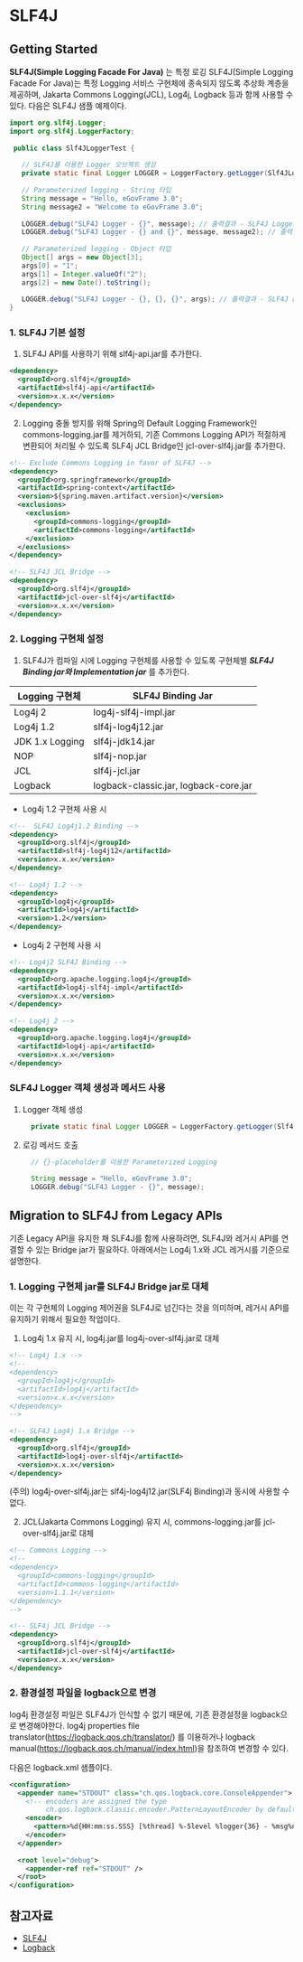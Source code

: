 # SLF4J 

## Getting Started

**SLF4J(Simple Logging Facade For Java)** 는 특정 로깅 SLF4J(Simple Logging Facade For Java)는 특정 Logging 서비스 구현체에 종속되지 않도록 추상화 계층을 제공하며,
Jakarta Commons Logging(JCL), Log4j, Logback 등과 함께 사용할 수 있다.
다음은 SLF4J 샘플 예제이다.


```java
import org.slf4j.Logger;
import org.slf4j.LoggerFactory;
 
 public class Slf4JLoggerTest {
 
   // SLF4J를 이용한 Logger 오브젝트 생성
   private static final Logger LOGGER = LoggerFactory.getLogger(Slf4JLoggerTest.class);
 
   // Parameterized logging - String 타입
   String message = "Hello, eGovFrame 3.0";
   String message2 = "Welcome to eGovFrame 3.0";
 
   LOGGER.debug("SLF4J Logger - {}", message); // 출력결과 - SLF4J Logger - Hello, eGovFrame 3.0
   LOGGER.debug("SLF4J Logger - {} and {}", message, message2); // 출력결과 - SLF4J Logger - Hello, eGovFrame 3.0 and Welcome to eGovFrame 3.0
 
   // Parameterized logging - Object 타입
   Object[] args = new Object[3];
   args[0] = "1";
   args[1] = Integer.valueOf("2");
   args[2] = new Date().toString();
 
   LOGGER.debug("SLF4J Logger - {}, {}, {}", args); // 출력결과 - SLF4J Logger - 1, 2, Fri Mar 23 11:08:28 KST 2014
} 

```
 
 ### 1. SLF4J 기본 설정
1) SLF4J API를 사용하기 위해 slf4j-api.jar를 추가한다.
```xml  
<dependency>
  <groupId>org.slf4j</groupId>
  <artifactId>slf4j-api</artifactId>
  <version>x.x.x</version>
</dependency>
```
2) Logging 충돌 방지를 위해 Spring의 Default Logging Framework인 commons-logging.jar를 제거하되,
기존 Commons Logging API가 적절하게 변환되어 처리될 수 있도록 SLF4j JCL Bridge인 jcl-over-slf4j.jar를 추가한다.


```xml  
<!-- Exclude Commons Logging in favor of SLF4J -->
<dependency>
  <groupId>org.springframework</groupId>
  <artifactId>spring-context</artifactId>
  <version>${spring.maven.artifact.version}</version>
  <exclusions>
    <exclusion>
      <groupId>commons-logging</groupId>
      <artifactId>commons-logging</artifactId>
    </exclusion>
  </exclusions>
</dependency>
 
<!-- SLF4J JCL Bridge -->
<dependency>
  <groupId>org.slf4j</groupId>
  <artifactId>jcl-over-slf4j</artifactId>
  <version>x.x.x</version>
</dependency>
```

### 2. Logging 구현체 설정

1) SLF4J가 컴파일 시에 Logging 구현체를 사용할 수 있도록 구현체별 ***SLF4J Binding jar와 Implementation jar*** 를 추가한다.

|**Logging 구현체**| **SLF4J Binding Jar**|
|------|---|
|Log4j 2|log4j-slf4j-impl.jar|
|Log4j 1.2	|slf4j-log4j12.jar| 
|JDK 1.x Logging	|slf4j-jdk14.jar| 
|NOP|slf4j-nop.jar| 
|JCL|slf4j-jcl.jar| 
|Logback|logback-classic.jar, logback-core.jar| 

* Log4j 1.2 구현체 사용 시

```xml
<!--  SLF4J Log4j1.2 Binding -->
<dependency> 
  <groupId>org.slf4j</groupId>
  <artifactId>slf4j-log4j12</artifactId>
  <version>x.x.x</version>
</dependency>
 
<!-- Log4j 1.2 -->
<dependency>
  <groupId>log4j</groupId>
  <artifactId>log4j</artifactId>
  <version>1.2</version>
</dependency>
```
* Log4j 2 구현체 사용 시
```xml
<!-- Log4j2 SLF4J Binding -->
<dependency>
  <groupId>org.apache.logging.log4j</groupId>
  <artifactId>log4j-slf4j-impl</artifactId>
  <version>x.x.x</version>
</dependency>
 
<!-- Log4j 2 -->
<dependency>
  <groupId>org.apache.logging.log4j</groupId>
  <artifactId>log4j-api</artifactId>
  <version>x.x.x</version>
</dependency>
```

###  SLF4J Logger 객체 생성과 메서드 사용
1) Logger 객체 생성
   
   ```java
     private static final Logger LOGGER = LoggerFactory.getLogger(Slf4JLoggerTest.class);
   ```
2) 로깅 메서드 호출
   ```java
     // {}-placeholder를 이용한 Parameterized Logging
     
     String message = "Hello, eGovFrame 3.0";
     LOGGER.debug("SLF4J Logger - {}", message);
   ```

## Migration to SLF4J from Legacy APIs
기존 Legacy API을 유지한 채 SLF4J를 함께 사용하려면, SLF4J와 레거시 API를 연결할 수 있는 Bridge jar가 필요하다.
아래에서는 Log4j 1.x와 JCL 레거시를 기준으로 설명한다.

### 1. Logging 구현체 jar를 SLF4J Bridge jar로 대체
이는 각 구현체의 Logging 제어권을 SLF4J로 넘긴다는 것을 의미하며, 레거시 API를 유지하기 위해서 필요한 작업이다.

1) Log4j 1.x 유지 시, log4j.jar를 log4j-over-slf4j.jar로 대체

```xml
<!-- Log4j 1.x -->
<!-- 
<dependency>
  <groupId>log4j</groupId>
  <artifactId>log4j</artifactId>
  <version>x.x.x</version>
</dependency>
-->
 
<!-- SLF4J Log4j 1.x Bridge -->  
<dependency>
  <groupId>org.slf4j</groupId>
  <artifactId>log4j-over-slf4j</artifactId>
  <version>x.x.x</version>
</dependency>

```
(주의) log4j-over-slf4j.jar는 slf4j-log4j12.jar(SLF4j Binding)과 동시에 사용할 수 없다.

2) JCL(Jakarta Commons Logging) 유지 시, commons-logging.jar를 jcl-over-slf4j.jar로 대체

```xml
<!-- Commons Logging -->
<!--
<dependency>
  <groupId>commons-logging</groupId>
  <artifactId>commons-logging</artifactId>
  <version>1.1.1</version>
</dependency>
-->
 
<!-- SLF4j JCL Bridge -->
<dependency>
  <groupId>org.slf4j</groupId>
  <artifactId>jcl-over-slf4j</artifactId>
  <version>x.x.x</version>
</dependency>
```
### 2. 환경설정 파일을 logback으로 변경
log4j 환경설정 파일은 SLF4J가 인식할 수 없기 때문에, 기존 환경설정을 logback으로 변경해야한다.
log4j properties file translator(https://logback.qos.ch/translator/) 를 이용하거나 logback manual(https://logback.qos.ch/manual/index.html)을 참조하여 변경할 수 있다.

다음은 logback.xml 샘플이다.

```xml
<configuration>
  <appender name="STDOUT" class="ch.qos.logback.core.ConsoleAppender">
    <!-- encoders are assigned the type
         ch.qos.logback.classic.encoder.PatternLayoutEncoder by default -->
    <encoder>
      <pattern>%d{HH:mm:ss.SSS} [%thread] %-5level %logger{36} - %msg%n</pattern>
    </encoder>
  </appender>
 
  <root level="debug">
    <appender-ref ref="STDOUT" />
  </root>
</configuration>
```

## 참고자료 
* [SLF4J](https://www.slf4j.org/)
* [Logback](https://logback.qos.ch/)

